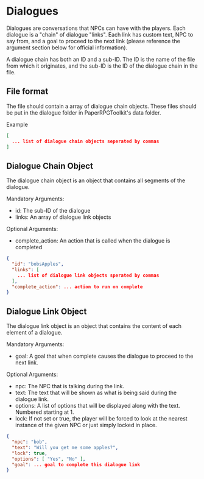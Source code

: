 # Dialogues
Dialogues are conversations that NPCs can have with the players.  Each dialogue is a "chain" of dialogue "links".  Each link has custom text, NPC to say from, and a goal to proceed to the next link (please reference the argument section below for official information).

A dialogue chain has both an ID and a sub-ID.  The ID is the name of the file from which it originates, and the sub-ID is the ID of the dialogue chain in the file.


## File format
The file should contain a array of dialogue chain objects.  These files should be put in the dialogue folder in PaperRPGToolkit's data folder.

Example
```json
[
  ... list of dialogue chain objects seperated by commas
]
```


## Dialogue Chain Object
The dialogue chain object is an object that contains all segments of the dialogue.

Mandatory Arguments:
- id: The sub-ID of the dialogue
- links: An array of dialogue link objects

Optional Arguments:
- complete_action: An action that is called when the dialogue is completed

```json
{
  "id": "bobsApples",
  "links": [
    ... list of dialogue link objects sperated by commas
  ],
  "complete_action": ... action to run on complete
}
```


## Dialogue Link Object
The dialogue link object is an object that contains the content of each element of a dialogue.

Mandatory Arguments:
- goal: A goal that when complete causes the dialogue to proceed to the next link.

Optional Arguments:
- npc: The NPC that is talking during the link.
- text: The text that will be shown as what is being said during the dialogue link.
- options: A list of options that will be displayed along with the text.  Numbered starting at 1.
- lock: If not set or true, the player will be forced to look at the nearest instance of the given NPC or just simply locked in place.

```json
{
  "npc": "bob",
  "text": "Will you get me some apples?",
  "lock": true,
  "options": [ "Yes", "No" ],
  "goal": ... goal to complete this dialogue link
}
```